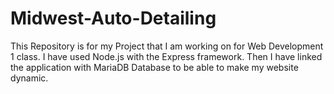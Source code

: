 # Midwest-Auto-Detailing
This Repository is for my Project that I am working on for Web Development 1 class.
I have used Node.js with the Express framework.
Then I have linked the application with MariaDB Database to be able to make my website dynamic.
